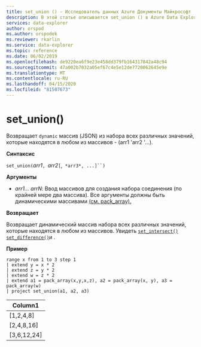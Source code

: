 ```yaml
---
title: set_union () - Исследователь данных Azure Документы Майкрософт
description: В этой статье описывается set_union () в Azure Data Explorer.
services: data-explorer
author: orspod
ms.author: orspodek
ms.reviewer: rkarlin
ms.service: data-explorer
ms.topic: reference
ms.date: 06/02/2019
ms.openlocfilehash: de9220ea6f9e23e458dd379fb164317842a48c94
ms.sourcegitcommit: 47a002b7032a05ef67c4e5e12de7720062645e9e
ms.translationtype: MT
ms.contentlocale: ru-RU
ms.lasthandoff: 04/15/2020
ms.locfileid: "81507673"
---
```

# <a name="set_union"></a>set_union()

Возвращает `dynamic` массив (JSON) из набора всех различных значений, которые находятся в любом из массивов - (arr1 'arr2 '...).

**Синтаксис**

`set_union(`*arr1*`, `*arr2*`[`,` *arr3*, ...]``)`

**Аргументы**

* *arr1... arrN*: Ввод массивов для создания набора соединения (по крайней мере два массива). Все аргументы должны быть динамическими массивами [(см. pack_array).](packarrayfunction.md) 

**Возвращает**

Возвращает динамический массив набора всех различных значений, которые находятся в любом из массивов. Увидеть [`set_intersect()`](setintersectfunction.md) [`set_difference()`](setdifferencefunction.md)и .

**Пример**

```kusto
range x from 1 to 3 step 1
| extend y = x * 2
| extend z = y * 2
| extend w = z * 2
| extend a1 = pack_array(x,y,x,z), a2 = pack_array(x, y), a3 = pack_array(w)
| project set_union(a1, a2, a3)
```

|Column1|
|---|
|[1,2,4,8]|
|[2,4,8,16]|
|[3,6,12,24]|